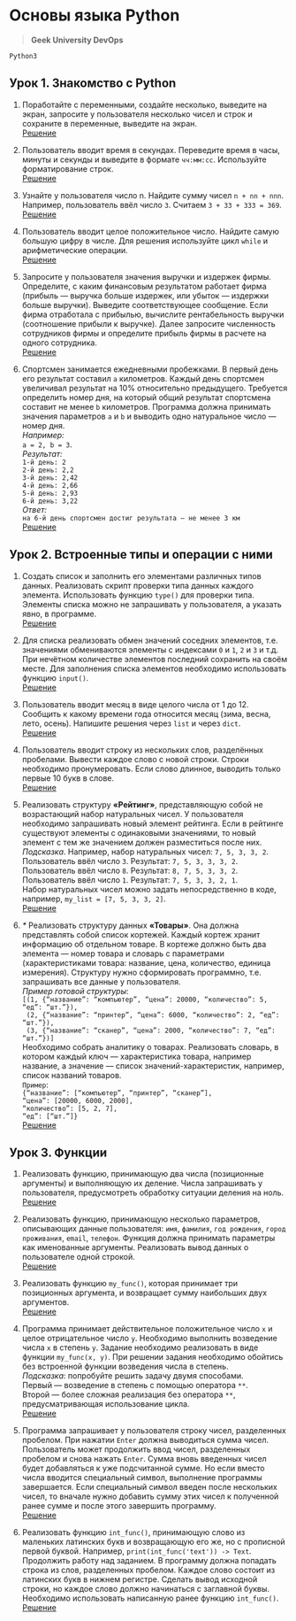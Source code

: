 # Основы языка Python
> **Geek University DevOps**

`Python3`

## Урок 1. Знакомство с Python
1. Поработайте с переменными, создайте несколько, выведите на экран, 
запросите у пользователя несколько чисел и строк и сохраните в переменные, выведите на экран.<br>
[Решение](https://github.com/KANovozhilova/Python_Base/blob/main/lesson1/task1.py)

2. Пользователь вводит время в секундах. Переведите время в часы, 
минуты и секунды и выведите в формате `чч:мм:сс`. Используйте форматирование строк.<br>
[Решение](https://github.com/KANovozhilova/Python_Base/blob/main/lesson1/task2.py)

3. Узнайте у пользователя число n. Найдите сумму чисел `n + nn + nnn`. 
Например, пользователь ввёл число `3`. Считаем `3 + 33 + 333 = 369`.<br>
[Решение](https://github.com/KANovozhilova/Python_Base/blob/main/lesson1/task3.py)

4. Пользователь вводит целое положительное число. Найдите самую большую цифру в числе. 
Для решения используйте цикл `while` и арифметические операции.<br>
[Решение](https://github.com/KANovozhilova/Python_Base/blob/main/lesson1/task4.py)

5. Запросите у пользователя значения выручки и издержек фирмы. 
Определите, с каким финансовым результатом работает фирма 
(прибыль — выручка больше издержек, или убыток — издержки больше выручки). 
Выведите соответствующее сообщение. Если фирма отработала с прибылью, вычислите рентабельность 
выручки (соотношение прибыли к выручке). Далее запросите численность сотрудников фирмы и 
определите прибыль фирмы в расчете на одного сотрудника.<br>
[Решение](https://github.com/KANovozhilova/Python_Base/blob/main/lesson1/task5.py)

6. Спортсмен занимается ежедневными пробежками. В первый день его результат составил `a` километров. 
Каждый день спортсмен увеличивал результат на 10% относительно предыдущего. 
Требуется определить номер дня, на который общий результат спортсмена составит не менее `b` километров. 
Программа должна принимать значения параметров `a` и `b` и выводить одно натуральное число — номер дня.<br>
_Например:_<br>
`a = 2, b = 3`.<br>
_Результат:_<br>
`1-й день: 2`<br>
`2-й день: 2,2`<br>
`3-й день: 2,42`<br>
`4-й день: 2,66`<br>
`5-й день: 2,93`<br>
`6-й день: 3,22`<br>
_Ответ:_<br> 
`на 6-й день спортсмен достиг результата — не менее 3 км`<br>
[Решение](https://github.com/KANovozhilova/Python_Base/blob/main/lesson1/task6.py)


## Урок 2. Встроенные типы и операции с ними
1. Создать список и заполнить его элементами различных типов данных. 
Реализовать скрипт проверки типа данных каждого элемента. 
Использовать функцию `type()` для проверки типа. 
Элементы списка можно не запрашивать у пользователя, а указать явно, в программе.<br>
[Решение](https://github.com/KANovozhilova/Python_Base/blob/main/lesson2/task1.py)

2. Для списка реализовать обмен значений соседних элементов, т.е. 
значениями обмениваются элементы с индексами `0` и `1`, `2` и `3` и т.д. 
При нечётном количестве элементов последний сохранить на своём месте. 
Для заполнения списка элементов необходимо использовать функцию `input()`.<br>
[Решение](https://github.com/KANovozhilova/Python_Base/blob/main/lesson2/task2.py)

3. Пользователь вводит месяц в виде целого числа от 1 до 12. 
Сообщить к какому времени года относится месяц (зима, весна, лето, осень). 
Напишите решения через `list` и через `dict`.<br>
[Решение](https://github.com/KANovozhilova/Python_Base/blob/main/lesson2/task3.py)

4. Пользователь вводит строку из нескольких слов, разделённых пробелами. 
Вывести каждое слово с новой строки. Строки необходимо пронумеровать. 
Если слово длинное, выводить только первые 10 букв в слове.<br>
[Решение](https://github.com/KANovozhilova/Python_Base/blob/main/lesson2/task4.py)

5. Реализовать структуру **«Рейтинг»**, представляющую собой не возрастающий набор натуральных чисел. 
У пользователя необходимо запрашивать новый элемент рейтинга. 
Если в рейтинге существуют элементы с одинаковыми значениями, 
то новый элемент с тем же значением должен разместиться после них.<br>
_Подсказка_. Например, набор натуральных чисел: `7, 5, 3, 3, 2`.<br>
Пользователь ввёл число `3`. Результат: `7, 5, 3, 3, 3, 2`.<br>
Пользователь ввёл число `8`. Результат: `8, 7, 5, 3, 3, 2`.<br>
Пользователь ввёл число `1`. Результат: `7, 5, 3, 3, 2, 1`.<br>
Набор натуральных чисел можно задать непосредственно в коде, например, `my_list = [7, 5, 3, 3, 2]`.<br>
[Решение](https://github.com/KANovozhilova/Python_Base/blob/main/lesson2/task5.py)

6. _*_ Реализовать структуру данных **«Товары»**. Она должна представлять собой список кортежей. 
Каждый кортеж хранит информацию об отдельном товаре. 
В кортеже должно быть два элемента — номер товара и словарь с параметрами 
(характеристиками товара: название, цена, количество, единица измерения). 
Структуру нужно сформировать программно, т.е. запрашивать все данные у пользователя.<br>
_Пример готовой структуры_:<br>
`[(1, {“название”: “компьютер”, “цена”: 20000, “количество”: 5, “eд”: “шт.”}),`<br>
` (2, {“название”: “принтер”, “цена”: 6000, “количество”: 2, “eд”: “шт.”}),`<br>
` (3, {“название”: “сканер”, “цена”: 2000, “количество”: 7, “eд”: “шт.”})]`<br>
Необходимо собрать аналитику о товарах. 
Реализовать словарь, в котором каждый ключ — характеристика товара, например название, 
а значение — список значений-характеристик, например, список названий товаров.<br>
`Пример`:<br>
`{“название”: [“компьютер”, “принтер”, “сканер”],`<br>
`“цена”: [20000, 6000, 2000],`<br>
`“количество”: [5, 2, 7],`<br>
`“ед”: [“шт.”]}`<br>
[Решение](https://github.com/KANovozhilova/Python_Base/blob/main/lesson2/task6.py)


## Урок 3. Функции
1. Реализовать функцию, принимающую два числа (позиционные аргументы) и выполняющую их деление. 
Числа запрашивать у пользователя, предусмотреть обработку ситуации деления на ноль.<br>
[Решение](https://github.com/KANovozhilova/Python_Base/blob/main/lesson3/task1.py)

2. Реализовать функцию, принимающую несколько параметров, описывающих данные пользователя: 
`имя`, `фамилия`, `год рождения`, `город проживания`, `email`, `телефон`. 
Функция должна принимать параметры как именованные аргументы. 
Реализовать вывод данных о пользователе одной строкой.<br>
[Решение](https://github.com/KANovozhilova/Python_Base/blob/main/lesson3/task2.py)

3. Реализовать функцию `my_func()`, которая принимает три позиционных аргумента, 
и возвращает сумму наибольших двух аргументов.<br>
[Решение](https://github.com/KANovozhilova/Python_Base/blob/main/lesson3/task3.py)

4. Программа принимает действительное положительное число `x` и целое отрицательное число `y`. 
Необходимо выполнить возведение числа `x` в степень `y`. 
Задание необходимо реализовать в виде функции `my_func(x, y)`. 
При решении задания необходимо обойтись без встроенной функции возведения числа в степень.<br>
_Подсказка_: попробуйте решить задачу двумя способами. <br>
Первый — возведение в степень с помощью оператора `**`. <br>
Второй — более сложная реализация без оператора `**`, предусматривающая использование цикла.<br>
[Решение](https://github.com/KANovozhilova/Python_Base/blob/main/lesson3/task4.py)

5. Программа запрашивает у пользователя строку чисел, разделенных пробелом. 
При нажатии `Enter` должна выводиться сумма чисел. Пользователь может продолжить ввод чисел, 
разделенных пробелом и снова нажать `Enter`. Сумма вновь введенных чисел будет добавляться к 
уже подсчитанной сумме. Но если вместо числа вводится специальный символ, 
выполнение программы завершается. Если специальный символ введен после нескольких чисел, 
то вначале нужно добавить сумму этих чисел к полученной ранее сумме и после этого завершить программу.<br>
[Решение](https://github.com/KANovozhilova/Python_Base/blob/main/lesson3/task5.py)

6. Реализовать функцию `int_func()`, принимающую слово из маленьких латинских букв и возвращающую его же, 
но с прописной первой буквой. Например, `print(int_func('text')) -> Text`.<br>
Продолжить работу над заданием. В программу должна попадать строка из слов, разделенных пробелом. 
Каждое слово состоит из латинских букв в нижнем регистре. 
Сделать вывод исходной строки, но каждое слово должно начинаться с заглавной буквы. 
Необходимо использовать написанную ранее функцию `int_func()`.<br>
[Решение](https://github.com/KANovozhilova/Python_Base/blob/main/lesson3/task6.py)

